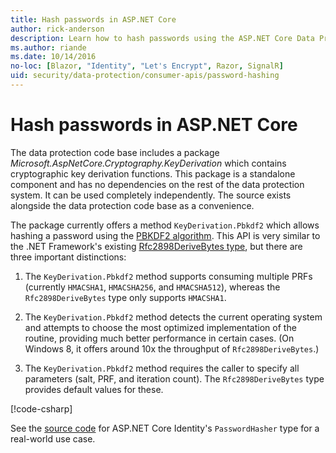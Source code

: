 ```yaml
---
title: Hash passwords in ASP.NET Core
author: rick-anderson
description: Learn how to hash passwords using the ASP.NET Core Data Protection APIs.
ms.author: riande
ms.date: 10/14/2016
no-loc: [Blazor, "Identity", "Let's Encrypt", Razor, SignalR]
uid: security/data-protection/consumer-apis/password-hashing
---
```


# Hash passwords in ASP.NET Core

The data protection code base includes a package *Microsoft.AspNetCore.Cryptography.KeyDerivation* which contains cryptographic key derivation functions. This package is a standalone component and has no dependencies on the rest of the data protection system. It can be used completely independently. The source exists alongside the data protection code base as a convenience.

The package currently offers a method `KeyDerivation.Pbkdf2` which allows hashing a password using the [PBKDF2 algorithm](https://tools.ietf.org/html/rfc2898#section-5.2). This API is very similar to the .NET Framework's existing [Rfc2898DeriveBytes type](/dotnet/api/system.security.cryptography.rfc2898derivebytes), but there are three important distinctions:

1. The `KeyDerivation.Pbkdf2` method supports consuming multiple PRFs (currently `HMACSHA1`, `HMACSHA256`, and `HMACSHA512`), whereas the `Rfc2898DeriveBytes` type only supports `HMACSHA1`.

2. The `KeyDerivation.Pbkdf2` method detects the current operating system and attempts to choose the most optimized implementation of the routine, providing much better performance in certain cases. (On Windows 8, it offers around 10x the throughput of `Rfc2898DeriveBytes`.)

3. The `KeyDerivation.Pbkdf2` method requires the caller to specify all parameters (salt, PRF, and iteration count). The `Rfc2898DeriveBytes` type provides default values for these.

[!code-csharp[](password-hashing/samples/passwordhasher.cs)]

See the [source code](https://github.com/dotnet/AspNetCore/blob/master/src/Identity/Extensions.Core/src/PasswordHasher.cs) for ASP.NET Core Identity's `PasswordHasher` type for a real-world use case.
